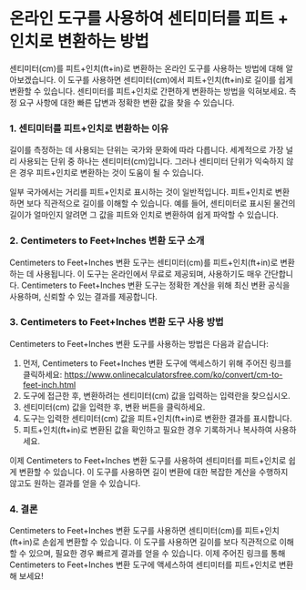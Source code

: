 온라인 도구를 사용하여 센티미터를 피트 + 인치로 변환하는 방법
===================================

센티미터(cm)를 피트+인치(ft+in)로 변환하는 온라인 도구를 사용하는 방법에 대해 알아보겠습니다. 이 도구를 사용하면 센티미터(cm)에서 피트+인치(ft+in)로 길이를 쉽게 변환할 수 있습니다. 센티미터를 피트+인치로 간편하게 변환하는 방법을 익혀보세요. 측정 요구 사항에 대한 빠른 답변과 정확한 변환 값을 찾을 수 있습니다.

### 1. 센티미터를 피트+인치로 변환하는 이유

길이를 측정하는 데 사용되는 단위는 국가와 문화에 따라 다릅니다. 세계적으로 가장 널리 사용되는 단위 중 하나는 센티미터(cm)입니다. 그러나 센티미터 단위가 익숙하지 않은 경우 피트+인치로 변환하는 것이 도움이 될 수 있습니다.

일부 국가에서는 거리를 피트+인치로 표시하는 것이 일반적입니다. 피트+인치로 변환하면 보다 직관적으로 길이를 이해할 수 있습니다. 예를 들어, 센티미터로 표시된 물건의 길이가 얼마인지 알려면 그 값을 피트와 인치로 변환하여 쉽게 파악할 수 있습니다.

### 2. Centimeters to Feet+Inches 변환 도구 소개

Centimeters to Feet+Inches 변환 도구는 센티미터(cm)를 피트+인치(ft+in)로 변환하는 데 사용됩니다. 이 도구는 온라인에서 무료로 제공되며, 사용하기도 매우 간단합니다. Centimeters to Feet+Inches 변환 도구는 정확한 계산을 위해 최신 변환 공식을 사용하며, 신뢰할 수 있는 결과를 제공합니다.

### 3. Centimeters to Feet+Inches 변환 도구 사용 방법

Centimeters to Feet+Inches 변환 도구를 사용하는 방법은 다음과 같습니다:

1. 먼저, Centimeters to Feet+Inches 변환 도구에 액세스하기 위해 주어진 링크를 클릭하세요: <https://www.onlinecalculatorsfree.com/ko/convert/cm-to-feet-inch.html>
2. 도구에 접근한 후, 변환하려는 센티미터(cm) 값을 입력하는 입력란을 찾으십시오.
3. 센티미터(cm) 값을 입력한 후, 변환 버튼을 클릭하세요.
4. 도구는 입력한 센티미터(cm) 값을 피트+인치(ft+in)로 변환한 결과를 표시합니다.
5. 피트+인치(ft+in)로 변환된 값을 확인하고 필요한 경우 기록하거나 복사하여 사용하세요.

이제 Centimeters to Feet+Inches 변환 도구를 사용하여 센티미터를 피트+인치로 쉽게 변환할 수 있습니다. 이 도구를 사용하면 길이 변환에 대한 복잡한 계산을 수행하지 않고도 원하는 결과를 얻을 수 있습니다.

### 4. 결론

Centimeters to Feet+Inches 변환 도구를 사용하면 센티미터(cm)를 피트+인치(ft+in)로 손쉽게 변환할 수 있습니다. 이 도구를 사용하면 길이를 보다 직관적으로 이해할 수 있으며, 필요한 경우 빠르게 결과를 얻을 수 있습니다. 이제 주어진 링크를 통해 Centimeters to Feet+Inches 변환 도구에 액세스하여 센티미터를 피트+인치로 변환해 보세요!